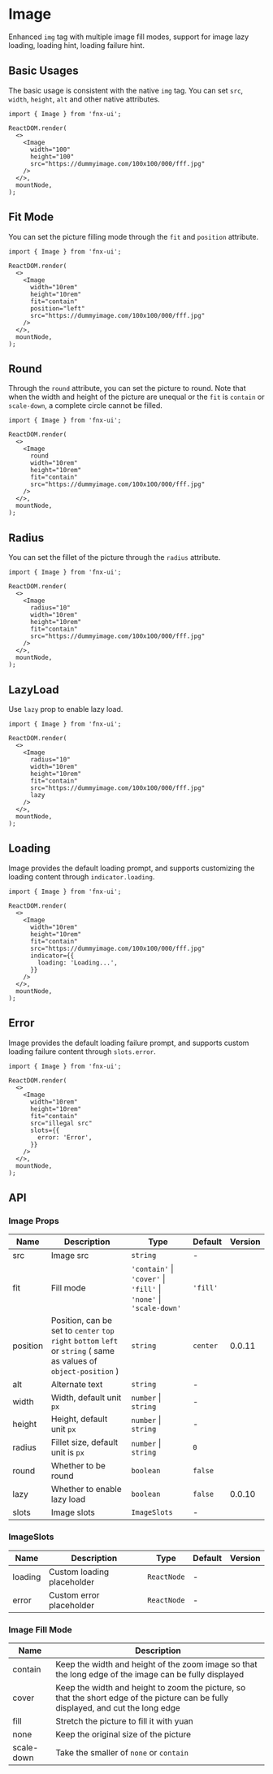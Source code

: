 # Image

Enhanced `img` tag with multiple image fill modes, support for image lazy loading, loading hint, loading failure hint.

## Basic Usages

The basic usage is consistent with the native `img` tag. You can set `src`, `width`, `height`, `alt` and other native attributes.

```tsx
import { Image } from 'fnx-ui';

ReactDOM.render(
  <>
    <Image
      width="100"
      height="100"
      src="https://dummyimage.com/100x100/000/fff.jpg"
    />
  </>,
  mountNode,
);
```

## Fit Mode

You can set the picture filling mode through the `fit` and `position` attribute.

```tsx
import { Image } from 'fnx-ui';

ReactDOM.render(
  <>
    <Image
      width="10rem"
      height="10rem"
      fit="contain"
      position="left"
      src="https://dummyimage.com/100x100/000/fff.jpg"
    />
  </>,
  mountNode,
);
```

## Round

Through the `round` attribute, you can set the picture to round. Note that when the width and height of the picture are unequal or the `fit` is `contain` or `scale-down`, a complete circle cannot be filled.

```tsx
import { Image } from 'fnx-ui';

ReactDOM.render(
  <>
    <Image
      round
      width="10rem"
      height="10rem"
      fit="contain"
      src="https://dummyimage.com/100x100/000/fff.jpg"
    />
  </>,
  mountNode,
);
```

## Radius

You can set the fillet of the picture through the `radius` attribute.

```tsx
import { Image } from 'fnx-ui';

ReactDOM.render(
  <>
    <Image
      radius="10"
      width="10rem"
      height="10rem"
      fit="contain"
      src="https://dummyimage.com/100x100/000/fff.jpg"
    />
  </>,
  mountNode,
);
```

## LazyLoad

Use `lazy` prop to enable lazy load.

```tsx
import { Image } from 'fnx-ui';

ReactDOM.render(
  <>
    <Image
      radius="10"
      width="10rem"
      height="10rem"
      fit="contain"
      src="https://dummyimage.com/100x100/000/fff.jpg"
      lazy
    />
  </>,
  mountNode,
);
```

## Loading

Image provides the default loading prompt, and supports customizing the loading content through `indicator.loading`.

```tsx
import { Image } from 'fnx-ui';

ReactDOM.render(
  <>
    <Image
      width="10rem"
      height="10rem"
      fit="contain"
      src="https://dummyimage.com/100x100/000/fff.jpg"
      indicator={{
        loading: 'Loading...',
      }}
    />
  </>,
  mountNode,
);
```

## Error

Image provides the default loading failure prompt, and supports custom loading failure content through `slots.error`.

```tsx
import { Image } from 'fnx-ui';

ReactDOM.render(
  <>
    <Image
      width="10rem"
      height="10rem"
      fit="contain"
      src="illegal src"
      slots={{
        error: 'Error',
      }}
    />
  </>,
  mountNode,
);
```

## API

### Image Props

| Name     | Description                                                                                                        | Type                                                               | Default  | Version |
| -------- | ------------------------------------------------------------------------------------------------------------------ | ------------------------------------------------------------------ | -------- | ------- |
| src      | Image src                                                                                                          | `string`                                                           | -        |         |
| fit      | Fill mode                                                                                                          | `'contain'` \| `'cover'` \| `'fill'` \| `'none'` \| `'scale-down'` | `'fill'` |         |
| position | Position, can be set to `center` `top` `right` `bottom` `left` or `string` ( same as values of `object-position` ) | `string`                                                           | `center` | 0.0.11  |
| alt      | Alternate text                                                                                                     | `string`                                                           | -        |         |
| width    | Width, default unit `px`                                                                                           | `number` \| `string`                                               | -        |         |
| height   | Height, default unit `px`                                                                                          | `number` \| `string`                                               | -        |         |
| radius   | Fillet size, default unit is `px`                                                                                  | `number` \| `string`                                               | `0`      |         |
| round    | Whether to be round                                                                                                | `boolean`                                                          | `false`  |         |
| lazy     | Whether to enable lazy load                                                                                        | `boolean`                                                          | `false`  | 0.0.10  |
| slots    | Image slots                                                                                                        | `ImageSlots`                                                       | -        |         |

### ImageSlots

| Name    | Description                | Type        | Default | Version |
| ------- | -------------------------- | ----------- | ------- | ------- |
| loading | Custom loading placeholder | `ReactNode` | -       |         |
| error   | Custom error placeholder   | `ReactNode` | -       |         |

### Image Fill Mode

| Name       | Description                                                                                                                        |
| ---------- | ---------------------------------------------------------------------------------------------------------------------------------- |
| contain    | Keep the width and height of the zoom image so that the long edge of the image can be fully displayed                              |
| cover      | Keep the width and height to zoom the picture, so that the short edge of the picture can be fully displayed, and cut the long edge |
| fill       | Stretch the picture to fill it with yuan                                                                                           |
| none       | Keep the original size of the picture                                                                                              |
| scale-down | Take the smaller of `none` or `contain`                                                                                            |
